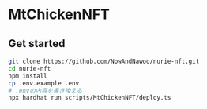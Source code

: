 # MtChickenNFT

## Get started

```sh
git clone https://github.com/NowAndNawoo/nurie-nft.git
cd nurie-nft
npm install
cp .env.example .env
# .envの内容を書き換える
npx hardhat run scripts/MtChickenNFT/deploy.ts
```
